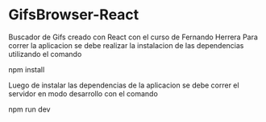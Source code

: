 # GifsBrowser-React
Buscador de Gifs creado con React con el curso de Fernando Herrera
Para correr la aplicacion se debe realizar la instalacion de las dependencias utilizando el comando
  
  npm install

Luego de instalar las dependencias de la aplicacion se debe correr el servidor en modo desarrollo con el comando

  npm run dev
